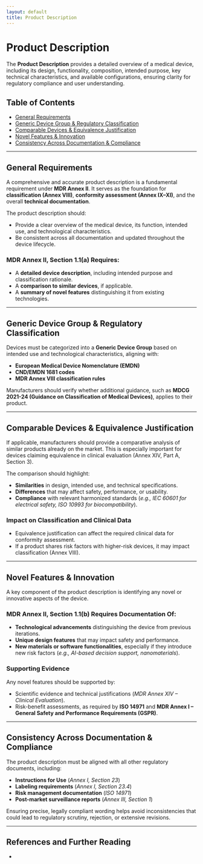```yaml
---
layout: default
title: Product Description
---
```


# Product Description
The **Product Description** provides a detailed overview of a medical device, including its design, functionality, composition, intended purpose, key technical characteristics, and available configurations, ensuring clarity for regulatory compliance and user understanding.

## Table of Contents
- [General Requirements](#general-requirements)
- [Generic Device Group & Regulatory Classification](#generic-device-group--regulatory-classification)
- [Comparable Devices & Equivalence Justification](#comparable-devices--equivalence-justification)
- [Novel Features & Innovation](#novel-features--innovation)
- [Consistency Across Documentation & Compliance](#consistency-across-documentation--compliance)

---

## General Requirements
A comprehensive and accurate product description is a fundamental requirement under **MDR Annex II**. It serves as the foundation for **classification (Annex VIII)**, **conformity assessment (Annex IX–XI)**, and the overall **technical documentation**.

The product description should:
- Provide a clear overview of the medical device, its function, intended use, and technological characteristics.
- Be consistent across all documentation and updated throughout the device lifecycle.

### **MDR Annex II, Section 1.1(a) Requires:**
- A **detailed device description**, including intended purpose and classification rationale.
- A **comparison to similar devices**, if applicable.
- A **summary of novel features** distinguishing it from existing technologies.

---

## Generic Device Group & Regulatory Classification
Devices must be categorized into a **Generic Device Group** based on intended use and technological characteristics, aligning with:
- **European Medical Device Nomenclature (EMDN)**
- **CND/EMDN 1681 codes**
- **MDR Annex VIII classification rules**

Manufacturers should verify whether additional guidance, such as **MDCG 2021-24 (Guidance on Classification of Medical Devices)**, applies to their product.

---

## Comparable Devices & Equivalence Justification
If applicable, manufacturers should provide a comparative analysis of similar products already on the market. This is especially important for devices claiming equivalence in clinical evaluation (Annex XIV, Part A, Section 3).

The comparison should highlight:
- **Similarities** in design, intended use, and technical specifications.
- **Differences** that may affect safety, performance, or usability.
- **Compliance** with relevant harmonized standards (*e.g., IEC 60601 for electrical safety, ISO 10993 for biocompatibility*).

### **Impact on Classification and Clinical Data**
- Equivalence justification can affect the required clinical data for conformity assessment.
- If a product shares risk factors with higher-risk devices, it may impact classification (Annex VIII).

---

## Novel Features & Innovation
A key component of the product description is identifying any novel or innovative aspects of the device.

### **MDR Annex II, Section 1.1(b) Requires Documentation Of:**
- **Technological advancements** distinguishing the device from previous iterations.
- **Unique design features** that may impact safety and performance.
- **New materials or software functionalities**, especially if they introduce new risk factors (*e.g., AI-based decision support, nanomaterials*).

### **Supporting Evidence**
Any novel features should be supported by:
- Scientific evidence and technical justifications (*MDR Annex XIV – Clinical Evaluation*).
- Risk-benefit assessments, as required by **ISO 14971** and **MDR Annex I – General Safety and Performance Requirements (GSPR)**.

---

## Consistency Across Documentation & Compliance
The product description must be aligned with all other regulatory documents, including:
- **Instructions for Use** (*Annex I, Section 23*)
- **Labeling requirements** (*Annex I, Section 23.4*)
- **Risk management documentation** (*ISO 14971*)
- **Post-market surveillance reports** (*Annex III, Section 1*)

Ensuring precise, legally compliant wording helps avoid inconsistencies that could lead to regulatory scrutiny, rejection, or extensive revisions.

---

## References and Further Reading
- **[]()**